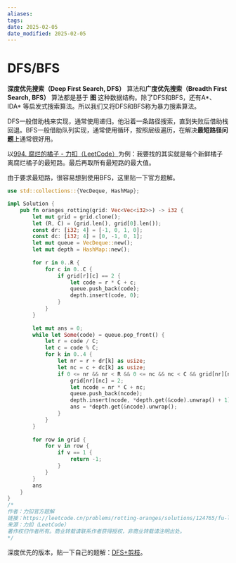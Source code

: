 ```yaml
---
aliases: 
tags: 
date: 2025-02-05
date_modified: 2025-02-05
---
```


# DFS/BFS

**深度优先搜索（Deep First Search, DFS）** 算法和**广度优先搜索（Breadth First Search, BFS）** 算法都是基于 **图** 这种数据结构。除了DFS和BFS，还有A\*、IDA\* 等启发式搜索算法。所以我们又将DFS和BFS称为暴力搜素算法。

DFS一般借助栈来实现，通常使用递归。他沿着一条路径搜索，直到失败后借助栈回退。BFS一般借助队列实现，通常使用循环，按照层级遍历，在解决**最短路径问题**上通常很好用。

以[994. 腐烂的橘子 - 力扣（LeetCode）](https://leetcode.cn/problems/rotting-oranges/description/)为例：我要找的其实就是每个新鲜橘子离腐烂橘子的最短路。最后再取所有最短路的最大值。

由于要求最短路，很容易想到使用BFS，这里贴一下官方题解。

```rust
use std::collections::{VecDeque, HashMap};

impl Solution {
    pub fn oranges_rotting(grid: Vec<Vec<i32>>) -> i32 {
        let mut grid = grid.clone();
        let (R, C) = (grid.len(), grid[0].len());
        const dr: [i32; 4] = [-1, 0, 1, 0];
        const dc: [i32; 4] = [0, -1, 0, 1];
        let mut queue = VecDeque::new();
        let mut depth = HashMap::new();
        
        for r in 0..R {
            for c in 0..C {
                if grid[r][c] == 2 {
                    let code = r * C + c;
                    queue.push_back(code);
                    depth.insert(code, 0);
                }
            }
        }
        
        let mut ans = 0;
        while let Some(code) = queue.pop_front() {
            let r = code / C;
            let c = code % C;
            for k in 0..4 {
                let nr = r + dr[k] as usize;
                let nc = c + dc[k] as usize;
                if 0 <= nr && nr < R && 0 <= nc && nc < C && grid[nr][nc] == 1 {
                    grid[nr][nc] = 2;
                    let ncode = nr * C + nc;
                    queue.push_back(ncode);
                    depth.insert(ncode, *depth.get(&code).unwrap() + 1);
                    ans = *depth.get(&ncode).unwrap();
                }
            }
        }
        
        for row in grid {
            for v in row {
                if v == 1 {
                    return -1;
                }
            }
        }
        ans
    }
}
/*
作者：力扣官方题解
链接：https://leetcode.cn/problems/rotting-oranges/solutions/124765/fu-lan-de-ju-zi-by-leetcode-solution/
来源：力扣（LeetCode）
著作权归作者所有。商业转载请联系作者获得授权，非商业转载请注明出处。
*/
```

深度优先的版本，贴一下自己的题解：[DFS+剪枝](https://leetcode.cn/problems/rotting-oranges/solutions/3064049/dfsjian-zhi-by-reticence-d-cjzt/?envType=study-plan-v2&envId=top-100-liked)。
